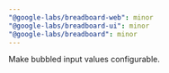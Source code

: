 ```yaml
---
"@google-labs/breadboard-web": minor
"@google-labs/breadboard-ui": minor
"@google-labs/breadboard": minor
---
```


Make bubbled input values configurable.
